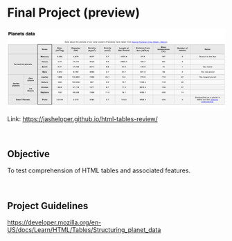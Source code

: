 # Final Project (preview)

![Structuring Planet Data final project preview](planets-data-preview.png)

Link: https://jasheloper.github.io/html-tables-review/

<br>

## Objective
To test comprehension of HTML tables and associated features.


<br>

## Project Guidelines
https://developer.mozilla.org/en-US/docs/Learn/HTML/Tables/Structuring_planet_data
